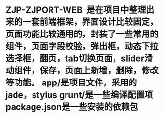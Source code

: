# ZJP-ZJPORT-WEB  是在项目中整理出来的一套前端框架，界面设计比较固定，页面功能比较通用的，封装了一些常用的组件，页面字段校验，弹出框，动态下拉选择框，翻页，tab切换页面，slider滑动组件，保存，页面上新增，删除，修改等功能。	app/是项目文件，采用的jade，stylus	grunt/是一些编译配置项   package.json是一些安装的依赖包	
